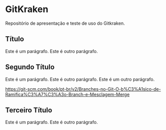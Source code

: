 # GitKraken
Repositório de apresentação e teste de uso do Gitkraken.

## Título
Este é um parágrafo.
Este é outro parágrafo.

## Segundo Título
Este é um parágrafo.
Este é outro parágrafo.
Este é um outro parágrafo.

<https://git-scm.com/book/pt-br/v2/Branches-no-Git-O-b%C3%A1sico-de-Ramifica%C3%A7%C3%A3o-Branch-e-Mesclagem-Merge>

## Terceiro Título
Este é um parágrafo.
Este é outro parágrafo.